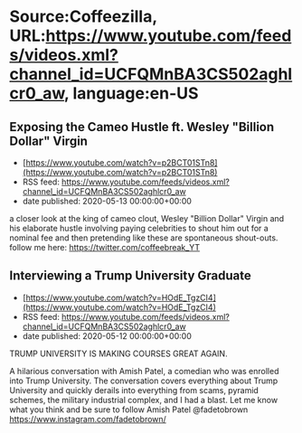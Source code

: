# Source:Coffeezilla, URL:https://www.youtube.com/feeds/videos.xml?channel_id=UCFQMnBA3CS502aghlcr0_aw, language:en-US

## Exposing the Cameo Hustle ft. Wesley "Billion Dollar" Virgin
 - [https://www.youtube.com/watch?v=p2BCT01STn8](https://www.youtube.com/watch?v=p2BCT01STn8)
 - RSS feed: https://www.youtube.com/feeds/videos.xml?channel_id=UCFQMnBA3CS502aghlcr0_aw
 - date published: 2020-05-13 00:00:00+00:00

a closer look at the king of cameo clout, Wesley "Billion Dollar" Virgin and his elaborate hustle involving paying celebrities to shout him out for a nominal fee and then pretending like these are spontaneous shout-outs.
follow me here:
https://twitter.com/coffeebreak_YT

## Interviewing a Trump University Graduate
 - [https://www.youtube.com/watch?v=HOdE_TgzCI4](https://www.youtube.com/watch?v=HOdE_TgzCI4)
 - RSS feed: https://www.youtube.com/feeds/videos.xml?channel_id=UCFQMnBA3CS502aghlcr0_aw
 - date published: 2020-05-12 00:00:00+00:00

TRUMP UNIVERSITY IS MAKING COURSES GREAT AGAIN. 

A hilarious conversation with Amish Patel, a comedian who was enrolled into Trump University. The conversation covers everything about Trump University and quickly derails into everything from scams, pyramid schemes, the military industrial complex, and I had a blast. Let me know what you think and be sure to follow Amish Patel @fadetobrown
https://www.instagram.com/fadetobrown/

